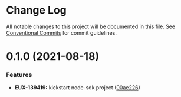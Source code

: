 # Change Log

All notable changes to this project will be documented in this file.
See [Conventional Commits](https://conventionalcommits.org) for commit guidelines.

# 0.1.0 (2021-08-18)


### Features

* **EUX-139419:** kickstart node-sdk project ([00ae226](https://github.com/securityscorecard/node-sdk/commit/00ae2264a7fc9541580a27a49fae5711cb0f5c12))
